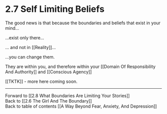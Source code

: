 # 2.7 Self Limiting Beliefs

The good news is that because the boundaries and beliefs that exist in your mind...

...exist only there... 

... and not in [[Reality]]...

...you can change them. 

They are within you, and therefore within your [[Domain Of Responsibility And Authority]] and [[Conscious Agency]]

[[TKTK]] - more here coming soon. 

___

Forward to [[2.8 What Boundaries Are Limiting Your Stories]]          
Back to [[2.6 The Girl And The Boundary]]         
Back to table of contents [[A Way Beyond Fear, Anxiety, And Depression]]    
